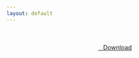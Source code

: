 ```yaml
---
layout: default
---
```


<br />

<br />

<center>
<a href="https://drive.google.com/uc?authuser=0&id=1vZUQDGKRrlArG3ZX4DSmenoQx22HmJlz&export=download" class="hbt"><i class="fa fa-chevron-down" aria-hidden="true"></i>&nbsp; &nbsp;Download</a>
</center><br />

<br />
